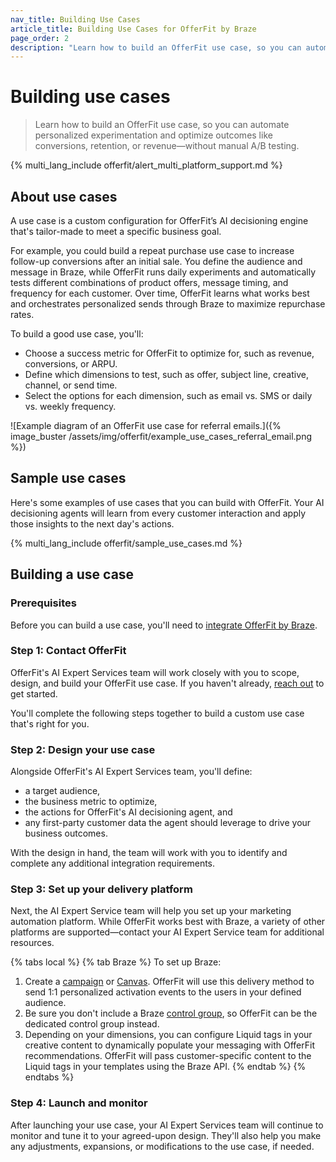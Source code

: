```yaml
---
nav_title: Building Use Cases
article_title: Building Use Cases for OfferFit by Braze
page_order: 2
description: "Learn how to build an OfferFit use case, so you can automate personalized experimentation and optimize outcomes like conversions, retention, or revenue&#8212;without manual A/B testing."
---
```


# Building use cases

> Learn how to build an OfferFit use case, so you can automate personalized experimentation and optimize outcomes like conversions, retention, or revenue&#8212;without manual A/B testing.

{% multi_lang_include offerfit/alert_multi_platform_support.md %}

## About use cases

A use case is a custom configuration for OfferFit’s AI decisioning engine that's tailor-made to meet a specific business goal.

For example, you could build a repeat purchase use case to increase follow-up conversions after an initial sale. You define the audience and message in Braze, while OfferFit runs daily experiments and automatically tests different combinations of product offers, message timing, and frequency for each customer. Over time, OfferFit learns what works best and orchestrates personalized sends through Braze to maximize repurchase rates.

To build a good use case, you'll:

- Choose a success metric for OfferFit to optimize for, such as revenue, conversions, or ARPU.
- Define which dimensions to test, such as offer, subject line, creative, channel, or send time.
- Select the options for each dimension, such as email vs. SMS or daily vs. weekly frequency.

![Example diagram of an OfferFit use case for referral emails.]({% image_buster /assets/img/offerfit/example_use_cases_referral_email.png %})

## Sample use cases

Here's some examples of use cases that you can build with OfferFit. Your AI decisioning agents will learn from every customer interaction and apply those insights to the next day's actions.

{% multi_lang_include offerfit/sample_use_cases.md %}

## Building a use case

### Prerequisites

Before you can build a use case, you'll need to [integrate OfferFit by Braze]({{site.baseurl}}/developer_guide/offerfit/integration).

### Step 1: Contact OfferFit

OfferFit's AI Expert Services team will work closely with you to scope, design, and build your OfferFit use case. If you haven't already, [reach out](https://offerfit.ai/book-now) to get started.

You'll complete the following steps together to build a custom use case that's right for you.

### Step 2: Design your use case

Alongside OfferFit's AI Expert Services team, you'll define:

- a target audience, 
- the business metric to optimize, 
- the actions for OfferFit's AI decisioning agent, and 
- any first-party customer data the agent should leverage to drive your business outcomes. 

With the design in hand, the team will work with you to identify and complete any additional integration requirements.

### Step 3: Set up your delivery platform

Next, the AI Expert Service team will help you set up your marketing automation platform. While OfferFit works best with Braze, a variety of other platforms are supported&#8212;contact your AI Expert Service team for additional resources.

{% tabs local %}
{% tab Braze %}
To set up Braze:

1. Create a [campaign]({{site.baseurl}}//user_guide/engagement_tools/campaigns/building_campaigns/delivery_types/api_triggered_delivery/) or [Canvas]({{site.baseurl}}/user_guide/engagement_tools/canvas/create_a_canvas/create_a_canvas/?tab=api-triggered%20delivery#step-2b-determine-your-canvas-entry-schedule). OfferFit will use this delivery method to send 1:1 personalized activation events to the users in your defined audience.
2. Be sure you don't include a Braze [control group]({{site.baseurl}}/user_guide/engagement_tools/testing/multivariant_testing/create_multivariate_campaign#including-a-control-group), so OfferFit can be the dedicated control group instead.
3. Depending on your dimensions, you can configure Liquid tags in your creative content to dynamically populate your messaging with OfferFit recommendations. OfferFit will pass customer-specific content to the Liquid tags in your templates using the Braze API.
{% endtab %}
{% endtabs %}

### Step 4: Launch and monitor

After launching your use case, your AI Expert Services team will continue to monitor and tune it to your agreed-upon design. They'll also help you make any adjustments, expansions, or modifications to the use case, if needed.
